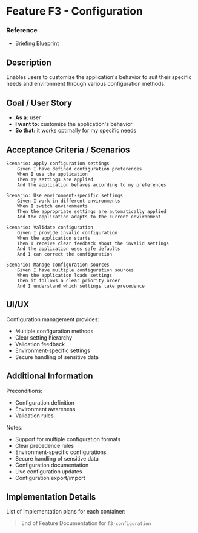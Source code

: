 # Feature F3 - Configuration

### Reference

- [Briefing Blueprint](/docs/briefing.blueprint.md)

## Description

Enables users to customize the application's behavior to suit their specific needs and environment through various configuration methods.

## Goal / User Story

- **As a:** user
- **I want to:** customize the application's behavior
- **So that:** it works optimally for my specific needs

## Acceptance Criteria / Scenarios

```gherkin
Scenario: Apply configuration settings
    Given I have defined configuration preferences
    When I use the application
    Then my settings are applied
    And the application behaves according to my preferences

Scenario: Use environment-specific settings
    Given I work in different environments
    When I switch environments
    Then the appropriate settings are automatically applied
    And the application adapts to the current environment

Scenario: Validate configuration
    Given I provide invalid configuration
    When the application starts
    Then I receive clear feedback about the invalid settings
    And the application uses safe defaults
    And I can correct the configuration

Scenario: Manage configuration sources
    Given I have multiple configuration sources
    When the application loads settings
    Then it follows a clear priority order
    And I understand which settings take precedence
```

## UI/UX

Configuration management provides:

- Multiple configuration methods
- Clear setting hierarchy
- Validation feedback
- Environment-specific settings
- Secure handling of sensitive data

## Additional Information

Preconditions:
- Configuration definition
- Environment awareness
- Validation rules

Notes:
- Support for multiple configuration formats
- Clear precedence rules
- Environment-specific configurations
- Secure handling of sensitive data
- Configuration documentation
- Live configuration updates
- Configuration export/import

## Implementation Details

List of implementation plans for each container:
<!-- This section will be updated by builder steps -->

> End of Feature Documentation for `f3-configuration`